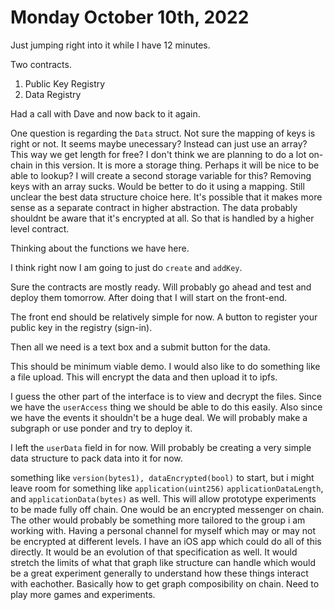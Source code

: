# Monday October 10th, 2022

Just jumping right into it while I have 12 minutes.

Two contracts.

1. Public Key Registry
2. Data Registry

Had a call with Dave and now back to it again.

One question is regarding the `Data` struct. Not sure the mapping of keys is
right or not. It seems maybe unecessary? Instead can just use an array?
This way we get length for free? I don't think we are planning to do a lot
on-chain in this version. It is more a storage thing. Perhaps it will be 
nice to be able to lookup? I will create a second storage variable for this?
Removing keys with an array sucks. Would be better to do it using a mapping.
Still unclear the best data structure choice here. It's possible that it
makes more sense as a separate contract in higher abstraction. The data
probably shouldnt be aware that it's encrypted at all. So that is handled
by a higher level contract.

Thinking about the functions we have here.

I think right now I am going to just do `create` and `addKey`.

Sure the contracts are mostly ready. Will probably go ahead and test
and deploy them tomorrow. After doing that I will start on the front-end.

The front end should be relatively simple for now. A button to register
your public key in the registry (sign-in).

Then all we need is a text box and a submit button for the data.

This should be minimum viable demo. I would also like to do something
like a file upload. This will encrypt the data and then upload it to
ipfs.

I guess the other part of the interface is to view and decrypt the files.
Since we have the `userAccess` thing we should be able to do this easily.
Also since we have the events it shouldn't be a huge deal. We will 
probably make a subgraph or use ponder and try to deploy it.

I left the `userData` field in for now. Will probably be creating a very
simple data structure to pack data into it for now.

something like `version(bytes1), dataEncrypted(bool)` to start, but 
i might leave room for something like `application(uint256)` 
`applicationDataLength`, and `applicationData(bytes)` as well. This will
allow prototype experiments to be made fully off chain. One would be 
an encrypted messenger on chain. The other would probably be something more
tailored to the group i am working with. Having a personal channel for myself
which may or may not be encrypted at different levels. I have an iOS app
which could do all of this directly. It would be an evolution of that
specification as well. It would stretch the limits of what that graph like
structure can handle which would be a great experiment generally to understand
how these things interact with eachother. Basically how to get graph 
composibility on chain. Need to play more games and experiments.